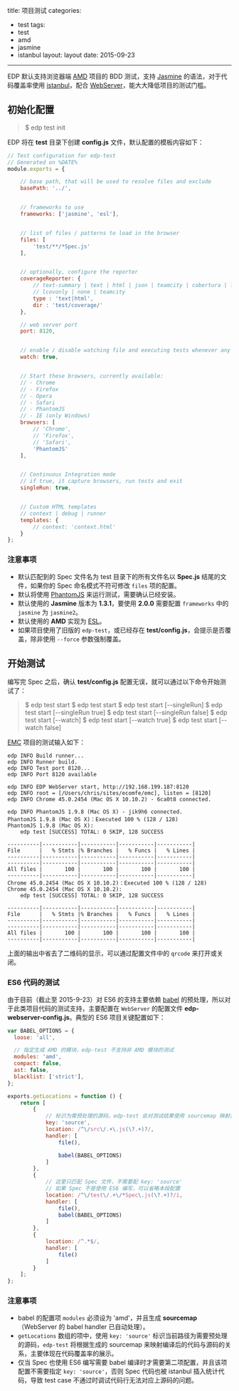 title: 项目测试
categories:
-  test
tags:
-  test
-  amd
-  jasmine
-  istanbul
layout:
    layout
date:
    2015-09-23
---

EDP 默认支持浏览器端 [AMD](https://github.com/amdjs/amdjs-api/wiki/AMD) 项目的 BDD 测试，支持 [Jasmine](http://jasmine.github.io/) 的语法，对于代码覆盖率使用 [istanbul](https://github.com/gotwarlost/istanbul)，配合 [WebServer](/edp/doc/webserver/start-server/)，能大大降低项目的测试门槛。


## 初始化配置

> $ edp test init

EDP 将在 **test** 目录下创建 **config.js** 文件，默认配置的模板内容如下：

```javascript
// Test configuration for edp-test
// Generated on %DATE%
module.exports = {

    // base path, that will be used to resolve files and exclude
    basePath: '../',


    // frameworks to use
    frameworks: ['jasmine', 'esl'],


    // list of files / patterns to load in the browser
    files: [
        'test/**/*Spec.js'
    ],


    // optionally, configure the reporter
    coverageReporter: {
        // text-summary | text | html | json | teamcity | cobertura | lcov
        // lcovonly | none | teamcity
        type : 'text|html',
        dir : 'test/coverage/'
    },

    // web server port
    port: 8120,


    // enable / disable watching file and executing tests whenever any file changes
    watch: true,


    // Start these browsers, currently available:
    // - Chrome
    // - Firefox
    // - Opera
    // - Safari
    // - PhantomJS
    // - IE (only Windows)
    browsers: [
        // 'Chrome',
        // 'Firefox',
        // 'Safari',
        'PhantomJS'
    ],


    // Continuous Integration mode
    // if true, it capture browsers, run tests and exit
    singleRun: true,


    // Custom HTML templates
    // context | debug | runner
    templates: {
        // context: 'context.html'
    }
};
```

### 注意事项

- 默认匹配到的 Spec 文件名为 test 目录下的所有文件名以 **Spec.js** 结尾的文件，如果你的 Spec 命名模式不符可修改 `files` 项的配置。
- 默认将使用 [PhantomJS](https://github.com/Medium/phantomjs) 来运行测试，需要确认已经安装。
- 默认使用的 **Jasmine** 版本为 **1.3.1**，要使用 **2.0.0** 需要配置 `frameworks` 中的 `jasmine` 为 `jasmine2`。
- 默认使用的 **AMD** 实现为 [ESL](https://github.com/ecomfe/esl)。
- 如果项目使用了旧版的 `edp-test`，或已经存在 **test/config.js**，会提示是否覆盖，除非使用 `--force` 参数强制覆盖。


## 开始测试

编写完 Spec 之后，确认 **test/config.js** 配置无误，就可以通过以下命令开始测试了：

> $ edp test start
> $ edp test start
> $ edp test start [--singleRun]
> $ edp test start [--singleRun true]
> $ edp test start [--singleRun false]
> $ edp test start [--watch]
> $ edp test start [--watch true]
> $ edp test start [--watch false]

[EMC](https://github.com/ecomfe/emc) 项目的测试输入如下：

```
edp INFO Build runner...
edp INFO Runner build.
edp INFO Test port 8120...
edp INFO Port 8120 available

edp INFO EDP WebServer start, http://192.168.199.187:8120
edp INFO root = [/Users/chris/sites/ecomfe/emc], listen = [8120]
edp INFO Chrome 45.0.2454 (Mac OS X 10.10.2) - 6ca0t8 connected.

edp INFO PhantomJS 1.9.8 (Mac OS X) - jik9h6 connected.
PhantomJS 1.9.8 (Mac OS X)：Executed 100 % (128 / 128)
PhantomJS 1.9.8 (Mac OS X):
    edp test [SUCCESS] TOTAL: 0 SKIP, 128 SUCCESS

----------|-----------|-----------|-----------|-----------|
File      |   % Stmts |% Branches |   % Funcs |   % Lines |
----------|-----------|-----------|-----------|-----------|
----------|-----------|-----------|-----------|-----------|
All files |       100 |       100 |       100 |       100 |
----------|-----------|-----------|-----------|-----------|
Chrome 45.0.2454 (Mac OS X 10.10.2)：Executed 100 % (128 / 128)
Chrome 45.0.2454 (Mac OS X 10.10.2):
    edp test [SUCCESS] TOTAL: 0 SKIP, 128 SUCCESS

----------|-----------|-----------|-----------|-----------|
File      |   % Stmts |% Branches |   % Funcs |   % Lines |
----------|-----------|-----------|-----------|-----------|
----------|-----------|-----------|-----------|-----------|
All files |       100 |       100 |       100 |       100 |
----------|-----------|-----------|-----------|-----------|
```

上面的输出中省去了二维码的显示，可以通过配置文件中的 `qrcode` 来打开或关闭。

### ES6 代码的测试

由于目前（截止至 2015-9-23）对 ES6 的支持主要依赖 [babel](http://babeljs.io/) 的预处理，所以对于此类项目代码的测试支持，主要配置在 `WebServer` 的配置文件 **edp-webserver-config.js**。典型的 ES6 项目关键配置如下：


```javascript
var BABEL_OPTIONS = {
  loose: 'all',

  // 指定生成 AMD 的模块，edp-test 不支持非 AMD 模块的测试
  modules: 'amd',
  compact: false,
  ast: false,
  blacklist: ['strict'],
};

exports.getLocations = function () {
    return [
        {
            // 标识为需预处理的源码，edp-test 会对测试结果使用 sourcemap 映射源码
            key: 'source',
            location: /^\/src\/.+\.js(\?.+)?/,
            handler: [
                file(),

                babel(BABEL_OPTIONS)
            ]
        },
        {
            // 这里只匹配 Spec 文件，不需要配 key: 'source'
            // 如果 Spec 不是使用 ES6 编写，可以省略本段配置
            location: /^\/test\/.+\/*Spec\.js(\?.+)?/i,
            handler: [
                file(),
                babel(BABEL_OPTIONS)
            ]
        },
        {
            location: /^.*$/,
            handler: [
                file()
            ]
        }
    ];
};
```

### 注意事项

- babel 的配置项 `modules` 必须设为 'amd'，并且生成 **sourcemap**（WebServer 的 babel handler 已自动处理）。
- `getLocations` 数组的项中，使用 `key: 'source'` 标识当前路径为需要预处理的源码，`edp-test` 将根据生成的 sourcemap 来映射编译后的代码与源码的关系，主要体现在代码覆盖率的展示。
- 仅当 Spec 也使用 ES6 编写需要 babel 编译时才需要第二项配置，并且该项配置不需要指定 `key: 'source'`，否则 Spec 代码也被 istanbul 插入统计代码，导致 test case 不通过时调试代码行无法对应上源码的问题。



